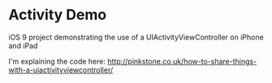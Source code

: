 # Activity Demo
iOS 9 project demonstrating the use of a UIActivityViewController on iPhone and iPad

I'm explaining the code here: http://pinkstone.co.uk/how-to-share-things-with-a-uiactivityviewcontroller/

